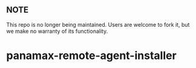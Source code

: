 ## NOTE

This repo is no longer being maintained. Users are welcome to fork it, but we make no warranty of its functionality.

panamax-remote-agent-installer
==============================
